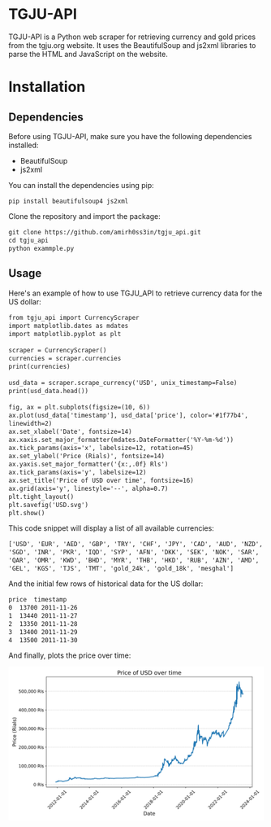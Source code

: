 # TGJU-API
TGJU-API is a Python web scraper for retrieving currency and gold prices from the tgju.org website. It uses the BeautifulSoup and js2xml libraries to parse the HTML and JavaScript on the website.

# Installation

## Dependencies

Before using TGJU-API, make sure you have the following dependencies installed:
- BeautifulSoup
- js2xml

You can install the dependencies using pip:
```
pip install beautifulsoup4 js2xml
```

Clone the repository and import the package:

```
git clone https://github.com/amirh0ss3in/tgju_api.git
cd tgju_api
python exammple.py
```

## Usage
Here's an example of how to use TGJU_API to retrieve currency data for the US dollar:
```
from tgju_api import CurrencyScraper
import matplotlib.dates as mdates
import matplotlib.pyplot as plt

scraper = CurrencyScraper()
currencies = scraper.currencies
print(currencies)

usd_data = scraper.scrape_currency('USD', unix_timestamp=False)
print(usd_data.head())

fig, ax = plt.subplots(figsize=(10, 6))
ax.plot(usd_data['timestamp'], usd_data['price'], color='#1f77b4', linewidth=2)
ax.set_xlabel('Date', fontsize=14)
ax.xaxis.set_major_formatter(mdates.DateFormatter('%Y-%m-%d'))
ax.tick_params(axis='x', labelsize=12, rotation=45)
ax.set_ylabel('Price (Rials)', fontsize=14)
ax.yaxis.set_major_formatter('{x:,.0f} Rls')
ax.tick_params(axis='y', labelsize=12)
ax.set_title('Price of USD over time', fontsize=16)
ax.grid(axis='y', linestyle='--', alpha=0.7)
plt.tight_layout()
plt.savefig('USD.svg')
plt.show()
```

This code snippet will display a list of all available currencies:
```
['USD', 'EUR', 'AED', 'GBP', 'TRY', 'CHF', 'JPY', 'CAD', 'AUD', 'NZD', 'SGD', 'INR', 'PKR', 'IQD', 'SYP', 'AFN', 'DKK', 'SEK', 'NOK', 'SAR', 'QAR', 'OMR', 'KWD', 'BHD', 'MYR', 'THB', 'HKD', 'RUB', 'AZN', 'AMD', 'GEL', 'KGS', 'TJS', 'TMT', 'gold_24k', 'gold_18k', 'mesghal']
```
And the initial few rows of historical data for the US dollar:
```
price  timestamp
0  13700 2011-11-26
1  13440 2011-11-27
2  13350 2011-11-28
3  13400 2011-11-29
4  13500 2011-11-30
```
And finally, plots the price over time:

![Alt text](USD.svg)
